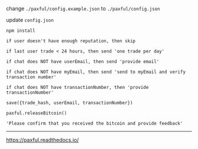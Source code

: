 change `./paxful/config.example.json` to `./paxful/config.json`

update `config.json`

`npm install`

```
if user doesn't have enough reputation, then skip

if last user trade < 24 hours, then send 'one trade per day'

if chat does NOT have userEmail, then send 'provide email'

if chat does NOT have myEmail, then send 'send to myEmail and verify transaction number'

if chat does NOT have transactionNumber, then 'provide transactionNumber'

save({trade_hash, userEmail, transactionNumber})

paxful.releaseBitcoin()

'Please confirm that you received the bitcoin and provide feedback'
```
---

https://paxful.readthedocs.io/
